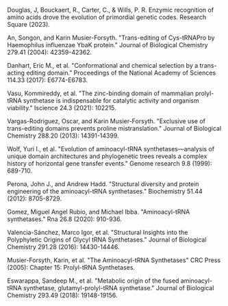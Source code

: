 
Douglas, J, Bouckaert, R., Carter, C., & Wills, P. R. Enzymic recognition of amino acids drove the evolution of primordial genetic codes. Research Square (2023).




An, Songon, and Karin Musier-Forsyth. "Trans-editing of Cys-tRNAPro by Haemophilus influenzae YbaK protein." Journal of Biological Chemistry 279.41 (2004): 42359-42362.



Danhart, Eric M., et al. "Conformational and chemical selection by a trans-acting editing domain." Proceedings of the National Academy of Sciences 114.33 (2017): E6774-E6783.




Vasu, Kommireddy, et al. "The zinc-binding domain of mammalian prolyl-tRNA synthetase is indispensable for catalytic activity and organism viability." Iscience 24.3 (2021): 102215.



Vargas-Rodriguez, Oscar, and Karin Musier-Forsyth. "Exclusive use of trans-editing domains prevents proline mistranslation." Journal of Biological Chemistry 288.20 (2013): 14391-14399.




Wolf, Yuri I., et al. "Evolution of aminoacyl-tRNA synthetases—analysis of unique domain architectures and phylogenetic trees reveals a complex history of horizontal gene transfer events." Genome research 9.8 (1999): 689-710.



Perona, John J., and Andrew Hadd. "Structural diversity and protein engineering of the aminoacyl-tRNA synthetases." Biochemistry 51.44 (2012): 8705-8729.



Gomez, Miguel Angel Rubio, and Michael Ibba. "Aminoacyl-tRNA synthetases." Rna 26.8 (2020): 910-936.




Valencia-Sánchez, Marco Igor, et al. "Structural Insights into the Polyphyletic Origins of Glycyl tRNA Synthetases." Journal of Biological Chemistry 291.28 (2016): 14430-14446.




Musier-Forsyth, Karin,  et al. "The Aminoacyl-tRNA Synthetases" CRC Press (2005): Chapter 15: Prolyl-tRNA Synthetases.




Eswarappa, Sandeep M., et al. "Metabolic origin of the fused aminoacyl-tRNA synthetase, glutamyl-prolyl-tRNA synthetase." Journal of Biological Chemistry 293.49 (2018): 19148-19156.

